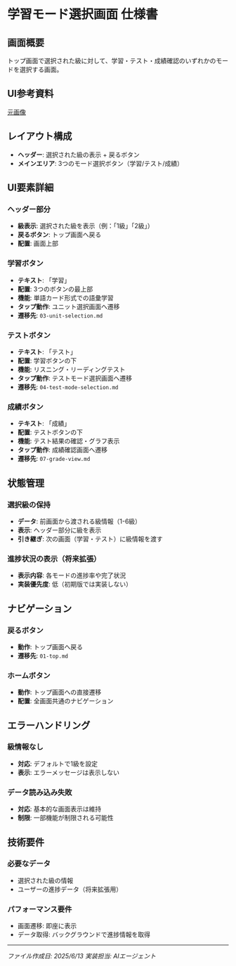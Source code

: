 # 学習モード選択画面 仕様書

## 画面概要
トップ画面で選択された級に対して、学習・テスト・成績確認のいずれかのモードを選択する画面。

## UI参考資料
[元画像](../../docs/original-materials/学習モード選択.png)

## レイアウト構成
- **ヘッダー**: 選択された級の表示 + 戻るボタン
- **メインエリア**: 3つのモード選択ボタン（学習/テスト/成績）

## UI要素詳細

### ヘッダー部分
- **級表示**: 選択された級を表示（例：「1級」「2級」）
- **戻るボタン**: トップ画面へ戻る
- **配置**: 画面上部

### 学習ボタン
- **テキスト**: 「学習」
- **配置**: 3つのボタンの最上部
- **機能**: 単語カード形式での語彙学習
- **タップ動作**: ユニット選択画面へ遷移
- **遷移先**: `03-unit-selection.md`

### テストボタン
- **テキスト**: 「テスト」
- **配置**: 学習ボタンの下
- **機能**: リスニング・リーディングテスト
- **タップ動作**: テストモード選択画面へ遷移
- **遷移先**: `04-test-mode-selection.md`

### 成績ボタン
- **テキスト**: 「成績」
- **配置**: テストボタンの下
- **機能**: テスト結果の確認・グラフ表示
- **タップ動作**: 成績確認画面へ遷移
- **遷移先**: `07-grade-view.md`

## 状態管理

### 選択級の保持
- **データ**: 前画面から渡される級情報（1-6級）
- **表示**: ヘッダー部分に級を表示
- **引き継ぎ**: 次の画面（学習・テスト）に級情報を渡す

### 進捗状況の表示（将来拡張）
- **表示内容**: 各モードの進捗率や完了状況
- **実装優先度**: 低（初期版では実装しない）

## ナビゲーション

### 戻るボタン
- **動作**: トップ画面へ戻る
- **遷移先**: `01-top.md`

### ホームボタン
- **動作**: トップ画面への直接遷移
- **配置**: 全画面共通のナビゲーション

## エラーハンドリング

### 級情報なし
- **対応**: デフォルトで1級を設定
- **表示**: エラーメッセージは表示しない

### データ読み込み失敗
- **対応**: 基本的な画面表示は維持
- **制限**: 一部機能が制限される可能性

## 技術要件

### 必要なデータ
- 選択された級の情報
- ユーザーの進捗データ（将来拡張用）

### パフォーマンス要件
- 画面遷移: 即座に表示
- データ取得: バックグラウンドで進捗情報を取得

---
*ファイル作成日: 2025/6/13*
*実装担当: AIエージェント*